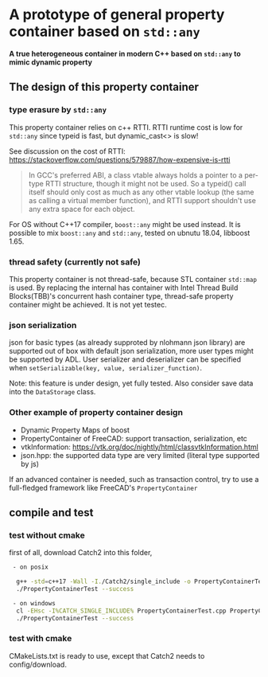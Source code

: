 # A prototype of general property container based on `std::any`

**A true heterogeneous container in modern C++ based on `std::any` to mimic dynamic property**

## The design of this property container 
### type erasure by `std::any`
This property container relies on c++ RTTI. RTTI runtime cost is low for `std::any` since typeid is fast, but dynamic_cast<> is slow!

See discussion on the cost of RTTI: <https://stackoverflow.com/questions/579887/how-expensive-is-rtti>
> In GCC's preferred ABI, a class vtable always holds a pointer to a per-type RTTI structure, though it might not be used. So a typeid() call itself should only cost as much as any other vtable lookup (the same as calling a virtual member function), and RTTI support shouldn't use any extra space for each object.

For OS without C++17 compiler, `boost::any` might be used instead. It is possible to mix `boost::any` and `std::any`, tested on ubnutu 18.04, libboost 1.65.

### thread safety (currently not safe)

This property container is not thread-safe, because STL container `std::map` is used. By replacing the internal has container with Intel Thread Build Blocks(TBB)'s concurrent hash container type,  thread-safe property container might be achieved. It is not yet testec.

### json serialization

json for basic types (as already supproted by nlohmann json library) are supported out of box with default json serialization,  more user types might be supported by ADL. User serializer and deserializer can be specified when `setSerializable(key, value, serializer_function)`.

Note: this feature is under design, yet fully tested.  Also consider save data into the `DataStorage` class. 

### Other example of property container design

+ Dynamic Property Maps of boost
+ PropertyContainer of FreeCAD: support transaction, serialization, etc
+ vtkInformation: <https://vtk.org/doc/nightly/html/classvtkInformation.html>
+ json.hpp: the supported data type are very limited (literal type supported by js)

If an advanced container is needed, such as transaction control, try to use a full-fledged framework like FreeCAD's `PropertyContainer`

## compile and test
### test without cmake
 first of all, download Catch2 into this folder, 

```bash
 - on posix

  g++ -std=c++17 -Wall -I./Catch2/single_include -o PropertyContainerTest PropertyContainerTest.cpp &&
  ./PropertyContainerTest --success

 - on windows
  cl -EHsc -I%CATCH_SINGLE_INCLUDE% PropertyContainerTest.cpp PropertyContainerTest.obj &&
  ./PropertyContainerTest --success
```

### test with cmake
CMakeLists.txt is ready to use, except that Catch2 needs to config/download.